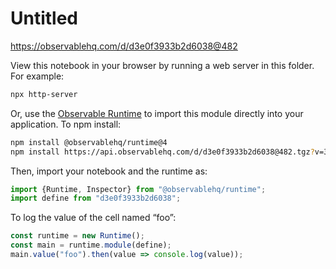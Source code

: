 # Untitled

https://observablehq.com/d/d3e0f3933b2d6038@482

View this notebook in your browser by running a web server in this folder. For
example:

~~~sh
npx http-server
~~~

Or, use the [Observable Runtime](https://github.com/observablehq/runtime) to
import this module directly into your application. To npm install:

~~~sh
npm install @observablehq/runtime@4
npm install https://api.observablehq.com/d/d3e0f3933b2d6038@482.tgz?v=3
~~~

Then, import your notebook and the runtime as:

~~~js
import {Runtime, Inspector} from "@observablehq/runtime";
import define from "d3e0f3933b2d6038";
~~~

To log the value of the cell named “foo”:

~~~js
const runtime = new Runtime();
const main = runtime.module(define);
main.value("foo").then(value => console.log(value));
~~~
